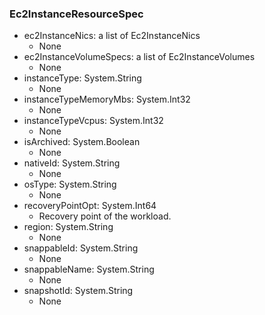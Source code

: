 ### Ec2InstanceResourceSpec
- ec2InstanceNics: a list of Ec2InstanceNics
  - None
- ec2InstanceVolumeSpecs: a list of Ec2InstanceVolumes
  - None
- instanceType: System.String
  - None
- instanceTypeMemoryMbs: System.Int32
  - None
- instanceTypeVcpus: System.Int32
  - None
- isArchived: System.Boolean
  - None
- nativeId: System.String
  - None
- osType: System.String
  - None
- recoveryPointOpt: System.Int64
  - Recovery point of the workload.
- region: System.String
  - None
- snappableId: System.String
  - None
- snappableName: System.String
  - None
- snapshotId: System.String
  - None
